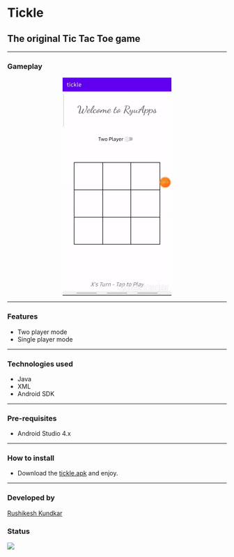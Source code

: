 # Tickle
## The original Tic Tac Toe game

<hr />

### Gameplay

<div style="display: flex;align-items: center;justify-content: center;">
    <img src="screenshots/gameplay.gif" style="align:center; height:500px;width:250px;" />
</div>

<hr />

### Features

 - Two player mode
 - Single player mode

<hr />

### Technologies used

- Java
- XML
- Android SDK

<hr />

### Pre-requisites

- Android Studio 4.x

<hr />

### How to install
- Download the [tickle.apk](https://github.com/RRkundkar777/tickle/raw/master/tickle.apk) and enjoy.

<hr />

### Developed by
[Rushikesh Kundkar](https://github.com/RRkundkar777) <br>

### Status
<img src="https://img.shields.io/badge/-Under Development-brightgreen?logo=travis">
